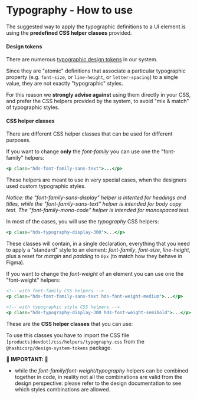 <h1>Typography - How to use</h1>

<section data-section="how-to-use">
  
  <p class="dummy-paragraph">The suggested way to apply the typographic definitions to a UI element is using the
    <strong>predefined CSS helper classes</strong>
    provided.</p>

  <h4 class="dummy-h4">Design tokens</h4>
  <p class="dummy-paragraph">There are numerous
    <a href="./tokens">typographic design tokens</a>
    in our system.</p><p class="dummy-paragraph">Since they are "atomic" definitions that associate a particular
    typographic property (e.g.
    <code class="dummy-code">font-size</code>, or
    <code class="dummy-code">line-height</code>, or
    <code class="dummy-code">letter-spacing</code>) to a single value, they are not exactly "typographic" styles.</p><p
    class="dummy-paragraph"
  >For this reason we
    <strong>strongly advise against</strong>
    using them directly in your CSS, and prefer the CSS helpers provided by the system, to avoid "mix &amp; match" of
    typographic styles.
  </p>

  <h4 class="dummy-h4">CSS helper classes</h4>
  <p class="dummy-paragraph">There are different CSS helper classes that can be used for different purposes.</p>
  <p class="dummy-paragraph">If you want to change
    <strong>only</strong>
    the
    <em>font-family</em>
    you can use one the "font-family" helpers:</p>
  
  <!-- prettier-ignore-start -->
```handlebars
<p class="hds-font-family-sans-text">...</p>
```
<!-- prettier-ignore-end -->

  
  <p class="dummy-paragraph">These helpers are meant to use in very special cases, when the designers used custom
    typographic styles.</p>
  <p class="dummy-paragraph"><em>Notice: the "font-family-sans-display" helper is intented for headings and titles,
      while the "font-family-sans-text" helper is intended for body copy text. The "font-family-mono-code" helper is
      intended for monospaced text.</em></p>

  <p class="dummy-paragraph">In most of the cases, you will use the <em>typography</em> CSS helpers:</p>
  
  <!-- prettier-ignore-start -->
```handlebars
<p class="hds-typography-display-300">...</p>
```
<!-- prettier-ignore-end -->

  
  <p class="dummy-paragraph">These classes will contain, in a single declaration, everything that you need to apply a
    "standard" style to an element:
    <em>font-family</em>,
    <em>font-size</em>,
    <em>line-height</em>, plus a reset for
    <em>margin</em>
    and
    <em>padding</em>
    to
    <code class="dummy-code">0px</code>
    (to match how they behave in Figma).</p>

  <p class="dummy-paragraph">If you want to change the
    <em>font-weight</em>
    of an element you can use one the "font-weight" helpers:</p>
  
  <!-- prettier-ignore-start -->
```handlebars
<!-- with font-family CSS helpers -->
<p class="hds-font-family-sans-text hds-font-weight-medium">...</p>

<!-- with typographic style CSS helpers -->
<p class="hds-typography-display-300 hds-font-weight-semibold">...</p>
```
<!-- prettier-ignore-end -->

  
  <p class="dummy-paragraph">These are the <strong>CSS helper classes</strong> that you can use:</p>
  <DummyVarsList @items={{this.cssHelpers.families}} />
  <DummyVarsList @items={{this.cssHelpers.weights}} />
  <DummyVarsList @items={{this.cssHelpers.styles}} />
  <p class="dummy-paragraph">To use this classes you have to import the CSS file
    <code class="dummy-code">[products|devdot]/css/helpers/typography.css</code>
    from the
    <code class="dummy-code">@hashicorp/design-system-tokens</code>
    package.</p>
  <p class="dummy-paragraph"><strong>🚨 IMPORTANT: 🚨</strong></p>
  <ul>
    <li class="dummy-paragraph">while the
      <em>font-family/font-weight/typography</em>
      helpers can be combined together in code, in reality not all the combinations are valid from the design
      perspective: please refer to the design documentation to see which styles combinations are allowed.</li>
  </ul>

</section>
